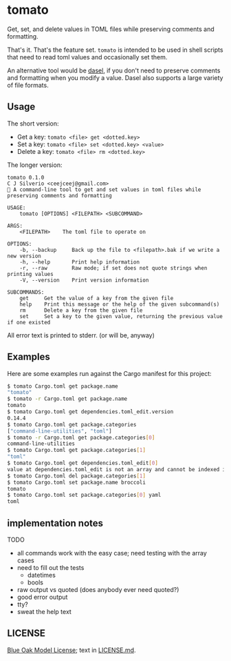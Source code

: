 # tomato

Get, set, and delete values in TOML files while preserving comments and formatting.

That's it. That's the feature set. `tomato` is intended to be used in shell scripts
that need to read toml values and occasionally set them.

An alternative tool would be [dasel](https://daseldocs.tomwright.me), if you don't
need to preserve comments and formatting when you modify a value. Dasel also
supports a large variety of file formats.

## Usage

The short version:

* Get a key: `tomato <file> get <dotted.key>`
* Set a key: `tomato <file> set <dotted.key> <value>`
* Delete a key: `tomato <file> rm <dotted.key>`

The longer version:

```
tomato 0.1.0
C J Silverio <ceejceej@gmail.com>
🍅 A command-line tool to get and set values in toml files while preserving comments and formatting

USAGE:
	tomato [OPTIONS] <FILEPATH> <SUBCOMMAND>

ARGS:
	<FILEPATH>    The toml file to operate on

OPTIONS:
	-b, --backup     Back up the file to <filepath>.bak if we write a new version
	-h, --help       Print help information
	-r, --raw        Raw mode; if set does not quote strings when printing values
	-V, --version    Print version information

SUBCOMMANDS:
	get     Get the value of a key from the given file
	help    Print this message or the help of the given subcommand(s)
	rm      Delete a key from the given file
	set     Set a key to the given value, returning the previous value if one existed
```


All error text is printed to stderr. (or will be, anyway)

## Examples

Here are some examples run against the Cargo manifest for this project:

```sh
$ tomato Cargo.toml get package.name
"tomato"
$ tomato -r Cargo.toml get package.name
tomato
$ tomato Cargo.toml get dependencies.toml_edit.version
0.14.4
$ tomato Cargo.toml get package.categories
["command-line-utilities", "toml"]
$ tomato -r Cargo.toml get package.categories[0]
command-line-utilities
$ tomato Cargo.toml get package.categories[1]
"toml"
$ tomato Cargo.toml get dependencies.toml_edit[0]
value at dependencies.toml_edit is not an array and cannot be indexed into
$ tomato Cargo.toml del package.categories[1]
$ tomato Cargo.toml set package.name broccoli
tomato
$ tomato Cargo.toml set package.categories[0] yaml
toml
```

## implementation notes

TODO

- all commands work with the easy case; need testing with the array cases
- need to fill out the tests
	- datetimes
	- bools
- raw output vs quoted (does anybody ever need quoted?)
- good error output
- tty?
- sweat the help text

## LICENSE

[Blue Oak Model License](https://blueoakcouncil.org/license/1.0.0); text in [LICENSE.md](./LICENSE.md).
